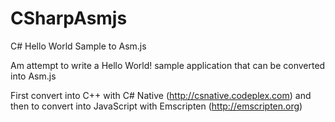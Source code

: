 # CSharpAsmjs
C# Hello World Sample to Asm.js

Am attempt to write a Hello World! sample application that can be converted into Asm.js

First convert into C++ with C# Native (http://csnative.codeplex.com) and then to convert into JavaScript with Emscripten (http://emscripten.org)
